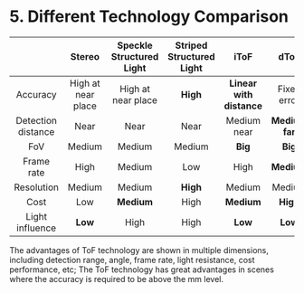 # 5. Different Technology Comparison

|                    |       Stereo       | Speckle Structured Light | Striped Structured Light |           iToF           |      dToF      |       LiDar        |
| :----------------: | :----------------: | :----------------------: | :----------------------: | :----------------------: | :------------: | :----------------: |
|      Accuracy      | High at near place |    High at near place    |         **High**         | **Linear with distance** |  Fixed error   | **Sub-millimeter** |
| Detection distance |        Near        |           Near           |           Near           |       Medium near        | **Medium far** |   **Medium far**   |
|        FoV         |       Medium       |          Medium          |          Medium          |         **Big**          |    **Big**     |        Low         |
|     Frame rate     |        High        |          Medium          |           Low            |           High           |   **Medium**   |       Medium       |
|     Resolution     |       Medium       |          Medium          |         **High**         |          Medium          |     Medium     |        Low         |
|        Cost        |        Low         |        **Medium**        |           High           |        **Medium**        |    **High**    |        High        |
|  Light influence   |      **Low**       |           High           |           High           |         **Low**          |    **Low**     |      **Low**       |

The advantages of ToF technology are shown in multiple dimensions, including detection range, angle, frame rate, light resistance, cost performance, etc; The ToF technology has great advantages in scenes where the accuracy is required to be above the mm level.

<style>
.center
{
  width: auto;
  display: table;
  margin-left: auto;
  margin-right: auto;
}
</style>
